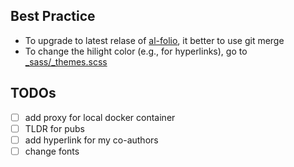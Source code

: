 ## Best Practice

- To upgrade to latest relase of [al-folio](https://github.com/alshedivat/al-folio/tree/master), it better to use git merge
- To change the hilight color (e.g., for hyperlinks), go to [_sass/_themes.scss](_sass/_themes.scss)


## TODOs

- [ ] add proxy for local docker container
- [ ] TLDR for pubs
- [ ] add hyperlink for my co-authors
- [ ] change fonts 